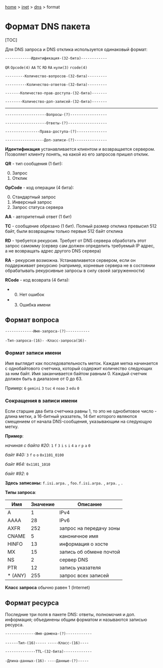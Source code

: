 <script type="text/x-mathjax-config">MathJax.Hub.Config({tex2jax: {inlineMath: [['$','$'], ['\(','\)']]}});</script><script src='https://cdnjs.cloudflare.com/ajax/libs/mathjax/2.7.5/MathJax.js?config=TeX-MML-AM_CHTML' async></script>
[home](../../) > [inet](../) > [dns](./) > format

# Формат DNS пакета

[TOC]

Для DNS запроса и DNS отклика используется одинаковый формат:

`------------Идентификация-(32-бита)------------`

`QR` `Opcode(4)` `AA` `TC` `RD` `RA` `нули(3)` `rcode(4)`

`---------Количество-вопросов-(32-бита)---------`

`----------Количество-ответов-(32-бита)---------`

`-------Количество-прав-доступа-(32-бита)-------`

`--------Количество-доп-записей-(32-бита)-------`

------

`-------------------Вопросы-(?)-----------------`

`-------------------Ответы-(?)------------------`

`----------------Права-доступа-(?)--------------`

`------------------Доп-записи-(?)---------------`

**Идентификация** устанавливается клиентом и возвращается сервером. Позволяет клиенту понять, на какой из его запросов пришел отклик.

**QR** - тип сообщения (1 бит):

0. Запрос
1. Отклик

 **OpCode** - код операции (4 бита):

0. Стандартный запрос
1. Инверсный запрос
2. Запрос статуса сервера

**AA** - авторитетный ответ (1 бит)

**TC** - сообщение обрезано (1 бит). Полный размер отклика превысил 512 байт, были возвращены только первые 512 байт отклика

**RD** - требуется рекурсия. Требует от DNS сервера обработать этот запрос самомму (сервер сам должен определить требуемый IP адрес, а не возвращать адрес другого DNS сервера)

**RA** - рекурсия возможна. Устанавлиавется сервером, если он поддерживает рекурсию (например, корневые сервера не в состоянии обрабатывать рекурсивные запросы в силу своей загруженности)

**RCode** - код возврата (4 бита):

* 0. Нет ошибок
* 3. Ошибка имени

## Формат вопроса

`-------------Имя-запроса-(?)-----------`

`-Тип-запроса-(16)-` `-Класс-запроса(16)-`

### Формат записи имени

Имя выглядит как последовательность меток. Каждая метка начинается с однобайтового счетчика, который содержит количество следующих за ним байт. Имя заканчивается байтом равным 0. Каждый счетчик должен быть в диапазоне от 0 до 63.

Пример: `6` `gemini` `3` `tuc` `4` `noao` `3` `edu` `0`

### Сокращения в записи имени

Если старшие два бита счетчика равны 1, то это не однобитовое число - длина метки, а 16-битный указатель, 14 бит которого являются смещением от начала DNS-сообщения, указывающим на следующую метку.

**Пример**:

*начиная с байта #20*: `1` `f` `3` `i` `s` `i` `4` `a` `r` `p` `a` `0`

*байт #40:* `3` `f` `o` `o` `0x1101_0100`

*байт #64:* `0x1101_1010`

*байт #92*: `0`

**Здесь записаны:** `f.isi.arpa.` , `foo.f.isi.arpa.` , `arpa.` , `.`

  

**Типы запроса**:

| Имя     | Значение | Описание                |
| ------- | -------- | ----------------------- |
| A       | 1        | IPv4                    |
| AAAA    | 28       | IPv6                    |
| AXFR    | 252      | запрос на передачу зоны |
| CNAME   | 5        | каноничное имя          |
| HINFO   | 13       | информация о хосте      |
| MX      | 15       | запись об обмене почтой |
| NS      | 2        | сервер DNS              |
| PTR     | 12       | запись указателя        |
| * (ANY) | 255      | запрос всех записей     |

**Класс запроса** обычно равен 1 (Internet)

## Формат ресурса

Последние три поля в пакете DNS: ответы, полномочия и доп. информация; объединены общим форматом и называются записью ресурса.

`--------------Имя-домена-(?)------------`

`------Тип-(16)-----` `-----Класс-(16)----`

`--------------TTL-(32-бита)-------------`

`-Длина-данных-(16)-` `----Данные-(?)-----` 